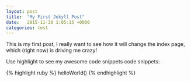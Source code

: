 ```yaml
---
layout: post
title:  "My First Jekyll Post"
date:   2015-11-30 1:05:15 +0000
categories: test
---
```

This is my first post, I really want to see how it will change the index page, which (right now) is driving me crazy!

Use highlight to see my awesome code snippets code snippets:

{% highlight ruby %}
    helloWorld()
{% endhighlight %}

